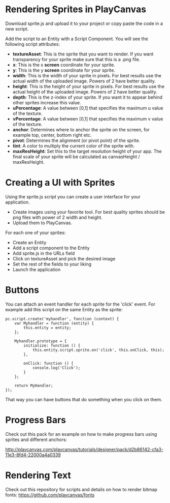 Rendering Sprites in PlayCanvas
================================

Download sprite.js and upload it to your project or copy paste the code in a new script.

Add the script to an Entity with a Script Component. You will see the following script attributes:

- **textureAsset**: This is the sprite that you want to render. If you want transparency for your sprite make sure that this is a .png file.
- **x**: This is the x **screen** coordinate for your sprite.
- **y**: This is the y **screen** coordinate for your sprite.
- **width**: This is the width of your sprite in pixels. For best results use the actual width of the uploaded image. Powers of 2 have better quality.
- **height**: This is the height of your sprite in pixels. For best results use the actual height of the uploaded image. Powers of 2 have better quality.
- **depth**: This is the z-index of your sprite. If you want it to appear behind other sprites increase this value.
- **uPercentage**: A value between [0,1] that specifies the maximum u value of the texture.
- **vPercentage**: A value between [0,1] that specifies the maximum v value of the texture.
- **anchor**: Determines where to anchor the sprite on the screen, for example top, center, bottom right etc.
- **pivot**: Determines the alignment (or pivot point) of the sprite.
- **tint**: A color to multiply the current color of the sprite with.
- **maxResHeight**: Set this to the target resolution height of your app. The final scale of your sprite will be calculated as canvasHeight / maxResHeight.

Creating a UI with Sprites
===========================

Using the sprite.js script you can create a user interface for your application.

- Create images using your favorite tool. For best quality sprites should be png files with power of 2 width and height.
- Upload them to PlayCanvas.

For each one of your sprites:
- Create an Entity
- Add a script component to the Entity
- Add sprite.js in the URLs field
- Click on textureAsset and pick the desired image
- Set the rest of the fields to your liking
- Launch the application

Buttons
=======

You can attach an event handler for each sprite for the 'click' event. For example add this script on the same Entity as the sprite:

```
pc.script.create('myhandler', function (context) {
    var Myhandler = function (entity) {
        this.entity = entity;
    };

    Myhandler.prototype = {
        initialize: function () {
            this.entity.script.sprite.on('click', this.onClick, this);
        },

        onClick: function () {
            console.log('Click');
        }
    };

    return MyHandler;
});
```

That way you can have buttons that do something when you click on them.

Progress Bars
=============

Check out this pack for an example on how to make progress bars using sprites and different anchors:

http://playcanvas.com/playcanvas/tutorials/designer/pack/d2b86142-cfa3-11e3-8fd4-22000a4a0339

Rendering Text
==============

Check out this repository for scripts and details on how to render bitmap fonts: https://github.com/playcanvas/fonts


